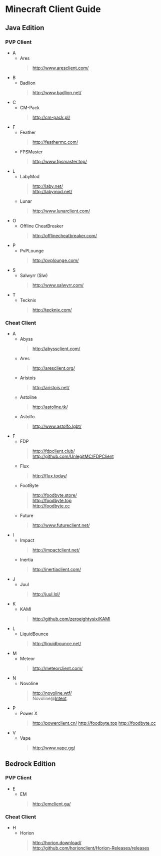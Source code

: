 # Minecraft Client Guide
## Java Edition
### PVP Client
- A
    - Ares
        > http://www.aresclient.com/
- B
    - Badlion
        > http://www.badlion.net/
- C
    - CM-Pack
        > http://cm-pack.pl/
- F
    - Feather
        > http://feathermc.com/
    - FPSMaster
        > http://www.fpsmaster.top/
- L
    - LabyMod
        > http://laby.net/  
        > http://labymod.net/
    - Lunar
        > http://www.lunarclient.com/
- O
    - Offline CheatBreaker
        > http://offlinecheatbreaker.com/
- P
    - PvPLounge
        > http://pvplounge.com/
- S
    - Salwyrr (Slw)
        > http://www.salwyrr.com/
- T
    - Tecknix
        > http://tecknix.com/

### Cheat Client
- A
    - Abyss
        > http://abyssclient.com/
    - Ares
        > http://aresclient.org/
    - Aristois
        > http://aristois.net/
    - Astoline
        > http://astoline.tk/
    - Astolfo
        > http://www.astolfo.lgbt/
- F
    - FDP
        > http://fdpclient.club/  
        > http://github.com/UnlegitMC/FDPClient
    - Flux
        > http://flux.today/
    - FootByte
        > http://foodbyte.store/  
        > http://foodbyte.top  
        > http://foodbyte.cc
    - Future
        > http://www.futureclient.net/
- I
    - Impact
        > http://impactclient.net/
    - Inertia
        > http://inertiaclient.com/
- J
    - Juul
        > http://juul.lol/
- K
    - KAMI
        > http://github.com/zeroeightysix/KAMI
- L
    - LiquidBounce
        > http://liquidbounce.net/
- M
    - Meteor
        > http://meteorclient.com/
- N
    - Novoline
        > http://novoline.wtf/  
        > Novoline@[Intent](http://intent.store/)
- P
    - Power X
        > http://powerclient.cn/
        > http://foodbyte.top
        > http://foodbyte.cc
- V
    - Vape
        > http://www.vape.gg/

## Bedrock Edition
### PVP Client
- E
    - EM
        > http://emclient.ga/ 

### Cheat Client
- H
    - Horion
        > http://horion.download/  
        > http://github.com/horionclient/Horion-Releases/releases
